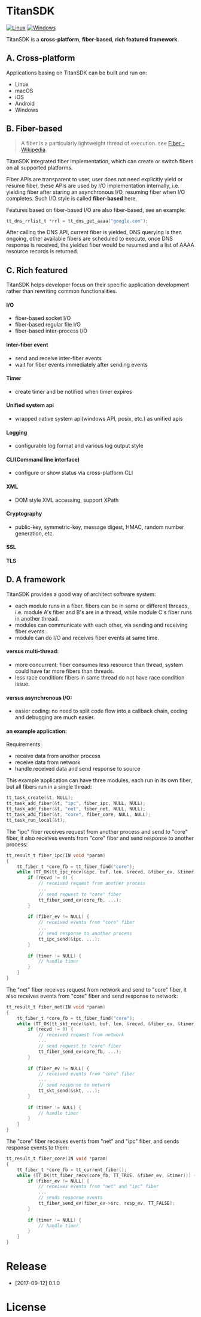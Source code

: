 # TitanSDK

[![Linux](https://www.travis-ci.org/newser/TitanSDK.svg?branch=master)](https://www.travis-ci.org/newser/TitanSDK)
[![Windows](https://ci.appveyor.com/api/projects/status/github/newser/TitanSDK?svg=true)](https://ci.appveyor.com/project/newser/titansdk)

TitanSDK is a **cross-platform**, **fiber-based**, **rich featured** **framework**.

## A. Cross-platform

Applications basing on TitanSDK can be built and run on:
- Linux
- macOS
- iOS
- Android
- Windows

## B. Fiber-based

> A fiber is a particularly lightweight thread of execution. see [Fiber - Wikipedia](https://en.wikipedia.org/wiki/Fiber_(computer_science))

TitanSDK integrated fiber implementation, which can create or switch fibers on all supported platforms.

Fiber APIs are transparent to user, user does not need explicitly yield or resume fiber, these APIs are used by I/O implementation internally, i.e. yielding fiber after staring an asynchronous I/O, resuming fiber when I/O completes. Such I/O style is called **fiber-based** here.

Features based on fiber-based I/O are also fiber-based, see an example:
```C
tt_dns_rrlist_t *rrl = tt_dns_get_aaaa("google.com");
```
After calling the DNS API, current fiber is yielded, DNS querying is then ongoing, other available fibers are scheduled to execute, once DNS response is received, the yielded fiber would be resumed and a list of AAAA resource records is returned.

## C. Rich featured

TitanSDK helps developer focus on their specific application development rather than rewriting common functionalities.

#### I/O
- fiber-based socket I/O
- fiber-based regular file I/O
- fiber-based inter-process I/O

#### Inter-fiber event
- send and receive inter-fiber events
- wait for fiber events immediately after sending events

#### Timer
- create timer and be notified when timer expires

#### Unified system api
- wrapped native system api(windows API, posix, etc.) as unified apis

#### Logging
- configurable log format and various log output style

#### CLI(Command line interface)
- configure or show status via cross-platform CLI

#### XML
- DOM style XML accessing, support XPath

#### Cryptography
- public-key, symmetric-key, message digest, HMAC, random number generation, etc.

#### SSL

#### TLS

## D. A framework

TitanSDK provides a good way of architect software system:
- each module runs in a fiber. fibers can be in same or different threads, i.e. module A's fiber and B's are in a thread, while module C's fiber runs in another thread.
- modules can communicate with each other, via sending and receiving fiber events.
- module can do I/O and receives fiber events at same time.

#### versus multi-thread:
- more concurrent: fiber consumes less resource than thread, system could have far more fibers than threads.
- less race condition: fibers in same thread do not have race condition issue.

#### versus asynchronous I/O:
- easier coding: no need to split code flow into a callback chain, coding and debugging are much easier.

#### an example application:

Requirements:
- receive data from another process
- receive data from network
- handle received data and send response to source

This example application can have three modules, each run in its own fiber, but all fibers run in a single thread:
```C
tt_task_create(&t, NULL);
tt_task_add_fiber(&t, "ipc", fiber_ipc, NULL, NULL);
tt_task_add_fiber(&t, "net", fiber_net, NULL, NULL);
tt_task_add_fiber(&t, "core", fiber_core, NULL, NULL);
tt_task_run_local(&t);
```

The "ipc" fiber receives request from another process and send to "core" fiber, it also receives events from "core" fiber and send response to another process:
```C
tt_result_t fiber_ipc(IN void *param)
{
    tt_fiber_t *core_fb = tt_fiber_find("core");
    while (TT_OK(tt_ipc_recv(&ipc, buf, len, &recvd, &fiber_ev, &timer))) {
        if (recvd != 0) {
            // received request from another process
            ...
            // send request to "core" fiber
            tt_fiber_send_ev(core_fb, ...);
        } 
        
        if (fiber_ev != NULL) {
            // received events from "core" fiber
            ...
            // send response to another process
            tt_ipc_send(&ipc, ...);
        } 
        
        if (timer != NULL) {
            // handle timer
        }
    }
}
```

The "net" fiber receives request from network and send to "core" fiber, it also receives events from "core" fiber and send response to network:
```C
tt_result_t fiber_net(IN void *param)
{
    tt_fiber_t *core_fb = tt_fiber_find("core");
    while (TT_OK(tt_skt_recv(&skt, buf, len, &recvd, &fiber_ev, &timer))) {
        if (recvd != 0) {
            // received request from network
            ...
            // send request to "core" fiber
            tt_fiber_send_ev(core_fb, ...);
        } 
        
        if (fiber_ev != NULL) {
            // received events from "core" fiber
            ...
            // send response to network
            tt_skt_send(&skt, ...);
        } 
        
        if (timer != NULL) {
            // handle timer
        }
    }
}
```

The "core" fiber receives events from "net" and "ipc" fiber, and sends response events to them:
```C
tt_result_t fiber_core(IN void *param)
{
    tt_fiber_t *core_fb = tt_current_fiber();
    while (TT_OK(tt_fiber_recv(core_fb, TT_TRUE, &fiber_ev, &timer))) {
        if (fiber_ev != NULL) {
            // receives events from "net" and "ipc" fiber
            ...
            // sends response events
            tt_fiber_send_ev(fiber_ev->src, resp_ev, TT_FALSE);
        }
        
        if (timer != NULL) {
            // handle timer
        }
    }
}
```

# Release

- [2017-09-12] 0.1.0

# License

